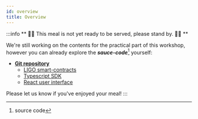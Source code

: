```yaml
---
id: overview
title: Overview
---
```


:::info
** 👨‍🍳 This meal is not yet ready to be served, please stand by. 👨‍🍳 **

We're still working on the contents for the practical part of this workshop, 
however you can already explore the ***sauce-code***[^1] yourself:
- **[Git repository](https://github.com/stove-labs/workshop-notarization)**
    - [LIGO smart-contracts](https://github.com/stove-labs/workshop-notarization/tree/dev/smart-contracts)
    - [Typescript SDK](https://github.com/stove-labs/workshop-notarization/tree/dev/sdk)
    - [React user interface](https://github.com/stove-labs/workshop-notarization/tree/dev/ui)

Please let us know if you've enjoyed your meal!
:::

[^1]: source code